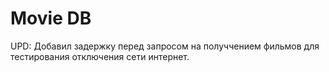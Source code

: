 # Movie DB

UPD: Добавил задержку перед запросом на получчением фильмов для тестирования отключения сети интернет.